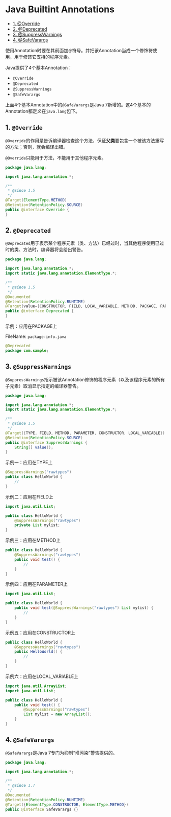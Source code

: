 # Java Builtint Annotations

<!-- TOC -->

- [1. @Override](#1-override)
- [2. @Deprecated](#2-deprecated)
- [3. @SuppressWarnings](#3-suppresswarnings)
- [4. @SafeVarargs](#4-safevarargs)

<!-- /TOC -->

使用Annotation时要在其前面加`＠`符号。并把该Annotation当成一个修饰符使用，用于修饰它支持的程序元素。

Java提供了4个基本Annotation：

- `@Override`
- `@Deprecated`
- `@SuppressWarnings`
- `@SafeVarargs`

上面4个基本Annotation中的`@SafeVarargs`是Java 7新增的。这4个基本的Annotation都定义在`java.lang`包下。


## 1. `@Override`

`@Override`的作用是告诉编译器检查这个方法，保证**父类**要包含一个被该方法重写的方法；否则，就会编译出错。

`@Override`只能用于方法，不能用于其他程序元素。

```java
package java.lang;

import java.lang.annotation.*;

/**
 * @since 1.5
 */
@Target(ElementType.METHOD)
@Retention(RetentionPolicy.SOURCE)
public @interface Override {
}
```

## 2. `@Deprecated`

`@Deprecated`用于表示某个程序元素（类、方法）已经过时，当其他程序使用已过时的类、方法时，编译器将会给出警告。

```java
package java.lang;

import java.lang.annotation.*;
import static java.lang.annotation.ElementType.*;

/**
 * @since 1.5
 */
@Documented
@Retention(RetentionPolicy.RUNTIME)
@Target(value={CONSTRUCTOR, FIELD, LOCAL_VARIABLE, METHOD, PACKAGE, PARAMETER, TYPE})
public @interface Deprecated {
}
```

示例：应用在PACKAGE上

FileName: `package-info.java`

```java
@Deprecated
package com.sample;
```

## 3. `@SuppressWarnings`

`@SuppressWarnings`指示被该Annotation修饰的程序元素（以及该程序元素的所有子元素）取消显示指定的编译器警告。

```java
package java.lang;

import java.lang.annotation.*;
import static java.lang.annotation.ElementType.*;

/**
 * @since 1.5
 */
@Target({TYPE, FIELD, METHOD, PARAMETER, CONSTRUCTOR, LOCAL_VARIABLE})
@Retention(RetentionPolicy.SOURCE)
public @interface SuppressWarnings {
    String[] value();
}
```

示例一：应用在TYPE上

```java
@SuppressWarnings("rawtypes")
public class HelloWorld {
    //
}
```

示例二：应用在FIELD上

```java
import java.util.List;

public class HelloWorld {
    @SuppressWarnings("rawtypes")
    private List mylist;
}
```

示例三：应用在METHOD上

```java
public class HelloWorld {
    @SuppressWarnings("rawtypes")
    public void test() {
        //
    }
}
```

示例四：应用在PARAMETER上

```java
import java.util.List;

public class HelloWorld {
    public void test(@SuppressWarnings("rawtypes") List mylist) {
        //
    }
}
```

示例五：应用在CONSTRUCTOR上

```java
public class HelloWorld {
    @SuppressWarnings("rawtypes")
    public HelloWorld() {
        //
    }
}
```

示例六：应用在LOCAL_VARIABLE上

```java
import java.util.ArrayList;
import java.util.List;

public class HelloWorld {
    public void test() {
        @SuppressWarnings("rawtypes")
        List mylist = new ArrayList();
    }
}
```

## 4. `@SafeVarargs`

`@SafeVarargs`是Java 7专门为抑制“堆污染”警告提供的。

```java
package java.lang;

import java.lang.annotation.*;

/**
 * @since 1.7
 */
@Documented
@Retention(RetentionPolicy.RUNTIME)
@Target({ElementType.CONSTRUCTOR, ElementType.METHOD})
public @interface SafeVarargs {}
```
